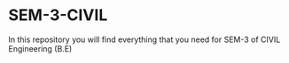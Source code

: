# SEM-3-CIVIL
In this repository you will find everything that you need for SEM-3 of CIVIL Engineering (B.E)
